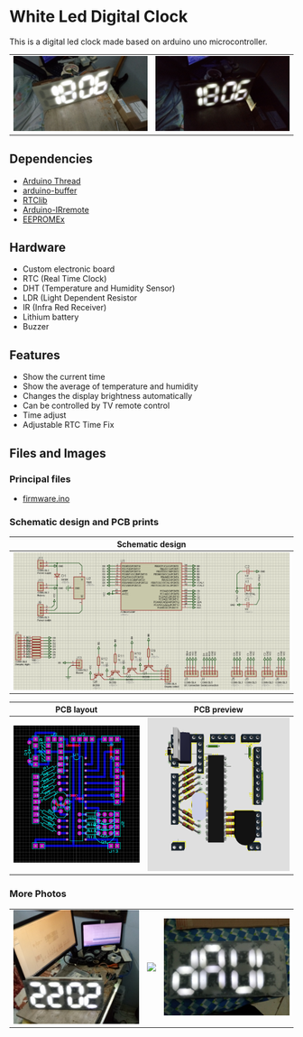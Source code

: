 # White Led Digital Clock
This is a digital led clock made based on arduino uno microcontroller.


|   |   |
|:-:|:-:|
|![](https://raw.githubusercontent.com/daviinacio/white_led_digital_clock/gh-pages/photos/20190101_195619.jpg)|![](https://raw.githubusercontent.com/daviinacio/white_led_digital_clock/gh-pages/photos/20190101_195603.jpg)|

## Dependencies
- [Arduino Thread](https://github.com/ivanseidel/ArduinoThread)
- [arduino-buffer](https://github.com/daviinacio/arduino-buffer)
- [RTClib](https://github.com/adafruit/RTClib)
- [Arduino-IRremote](https://github.com/z3t0/Arduino-IRremote)
- [EEPROMEx](https://github.com/thijse/Arduino-EEPROMEx)

## Hardware
- Custom electronic board
- RTC (Real Time Clock)
- DHT (Temperature and Humidity Sensor)
- LDR (Light Dependent Resistor
- IR (Infra Red Receiver)
- Lithium battery
- Buzzer

## Features
- Show the current time
- Show the average of temperature and humidity
- Changes the display brightness automatically
- Can be controlled by TV remote control
- Time adjust
- Adjustable RTC Time Fix

## Files and Images

### Principal files
- [firmware.ino](https://github.com/daviinacio/White_Led_Digital_Clock/blob/master/firmware/firmware.ino)

### Schematic design and PCB prints

| Schematic design |
|:----------------:|
|![Schematic design](/hardware/prints_v2/Schematic_design.png)|

| PCB layout | PCB preview |
|:----------:|:-----------:|
|![PCB layout](/hardware/prints_v2/PCB_layout.png)| ![PCB preview](/hardware/prints_v2/PCB_preview.png)


### More Photos

|   |   |   |
|:-:|:-:|:-:|
|![](https://raw.githubusercontent.com/daviinacio/white_led_digital_clock/gh-pages/photos/20190105_220150-1.jpg)|![](https://raw.githubusercontent.com/daviinacio/white_led_digital_clock/gh-pages/photos/20190111_230230-1.jpg)|![](https://raw.githubusercontent.com/daviinacio/white_led_digital_clock/gh-pages/photos/20190112_202421_Burst01-1.jpg)|




